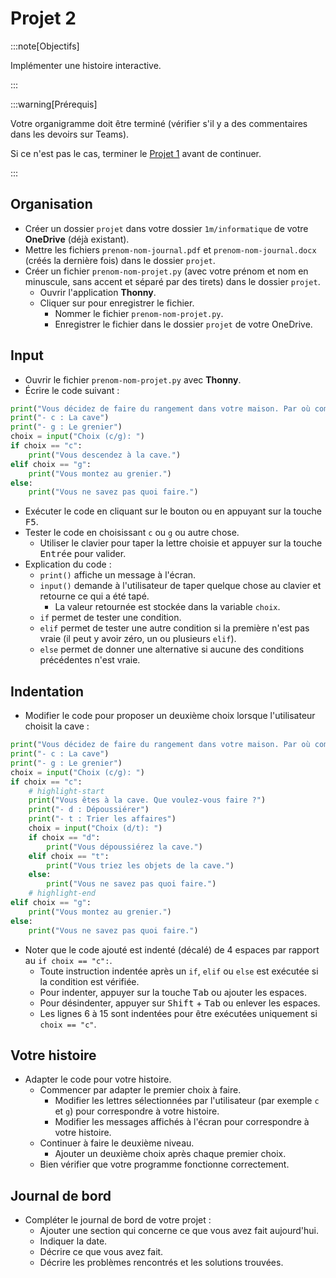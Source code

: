 # Projet 2

:::note[Objectifs]

Implémenter une histoire interactive.

:::

:::warning[Prérequis]

Votre organigramme doit être terminé (vérifier s'il y a des commentaires dans les devoirs sur Teams). 

Si ce n'est pas le cas, terminer le [Projet 1](./projet-1) avant de continuer.

:::

## Organisation

- Créer un dossier `projet` dans votre dossier `1m/informatique` de votre **OneDrive** (déjà existant).
- Mettre les fichiers `prenom-nom-journal.pdf` et `prenom-nom-journal.docx` (créés la dernière fois) dans le dossier `projet`.
- Créer un fichier `prenom-nom-projet.py` (avec votre prénom et nom en minuscule, sans accent et séparé par des tirets) dans le dossier `projet`.
  - Ouvrir l'application **Thonny**.
  - Cliquer sur <i class="ph ph-floppy-disk"></i> pour enregistrer le fichier.
    - Nommer le fichier `prenom-nom-projet.py`.
    - Enregistrer le fichier dans le dossier `projet` de votre OneDrive.

## Input

- Ouvrir le fichier `prenom-nom-projet.py` avec **Thonny**.
- Écrire le code suivant :

```python showLineNumbers
print("Vous décidez de faire du rangement dans votre maison. Par où commencer ?")
print("- c : La cave")
print("- g : Le grenier")
choix = input("Choix (c/g): ")
if choix == "c":
    print("Vous descendez à la cave.")
elif choix == "g":
    print("Vous montez au grenier.")
else:
    print("Vous ne savez pas quoi faire.")
```

- Exécuter le code en cliquant sur le bouton <i class="ph ph-play"></i> ou en appuyant sur la touche <kbd>F5</kbd>.
- Tester le code en choisissant `c` ou `g` ou autre chose.
  - Utiliser le clavier pour taper la lettre choisie et appuyer sur la touche <kbd>Entrée</kbd> pour valider.
- Explication du code :
  - `print()` affiche un message à l'écran.
  - `input()` demande à l'utilisateur de taper quelque chose au clavier et retourne ce qui a été tapé.
    - La valeur retournée est stockée dans la variable `choix`.
  - `if` permet de tester une condition.
  - `elif` permet de tester une autre condition si la première n'est pas vraie (il peut y avoir zéro, un ou plusieurs `elif`).
  - `else` permet de donner une alternative si aucune des conditions précédentes n'est vraie.

## Indentation

- Modifier le code pour proposer un deuxième choix lorsque l'utilisateur choisit la cave :

```python showLineNumbers
print("Vous décidez de faire du rangement dans votre maison. Par où commencer ?")
print("- c : La cave")
print("- g : Le grenier")
choix = input("Choix (c/g): ")
if choix == "c":
    # highlight-start
    print("Vous êtes à la cave. Que voulez-vous faire ?")
    print("- d : Dépoussiérer")
    print("- t : Trier les affaires")
    choix = input("Choix (d/t): ")
    if choix == "d":
        print("Vous dépoussiérez la cave.")
    elif choix == "t":
        print("Vous triez les objets de la cave.")
    else:
        print("Vous ne savez pas quoi faire.")
    # highlight-end
elif choix == "g":
    print("Vous montez au grenier.")
else:
    print("Vous ne savez pas quoi faire.")
```

- Noter que le code ajouté est indenté (décalé) de 4 espaces par rapport au `if choix == "c":`.
  - Toute instruction indentée après un `if`, `elif` ou `else` est exécutée si la condition est vérifiée.
  - Pour indenter, appuyer sur la touche <kbd>Tab</kbd> ou ajouter les espaces.
  - Pour désindenter, appuyer sur <kbd>Shift</kbd> + <kbd>Tab</kbd> ou enlever les espaces.
  - Les lignes 6 à 15 sont indentées pour être exécutées uniquement si `choix == "c"`.

## Votre histoire

- Adapter le code pour votre histoire.
  - Commencer par adapter le premier choix à faire.
    - Modifier les lettres sélectionnées par l'utilisateur (par exemple `c` et `g`) pour correspondre à votre histoire.
    - Modifier les messages affichés à l'écran pour correspondre à votre histoire.
  - Continuer à faire le deuxième niveau.
    - Ajouter un deuxième choix après chaque premier choix.
  - Bien vérifier que votre programme fonctionne correctement.

## Journal de bord

- Compléter le journal de bord de votre projet :
  - Ajouter une section qui concerne ce que vous avez fait aujourd'hui.
  - Indiquer la date.
  - Décrire ce que vous avez fait.
  - Décrire les problèmes rencontrés et les solutions trouvées.
